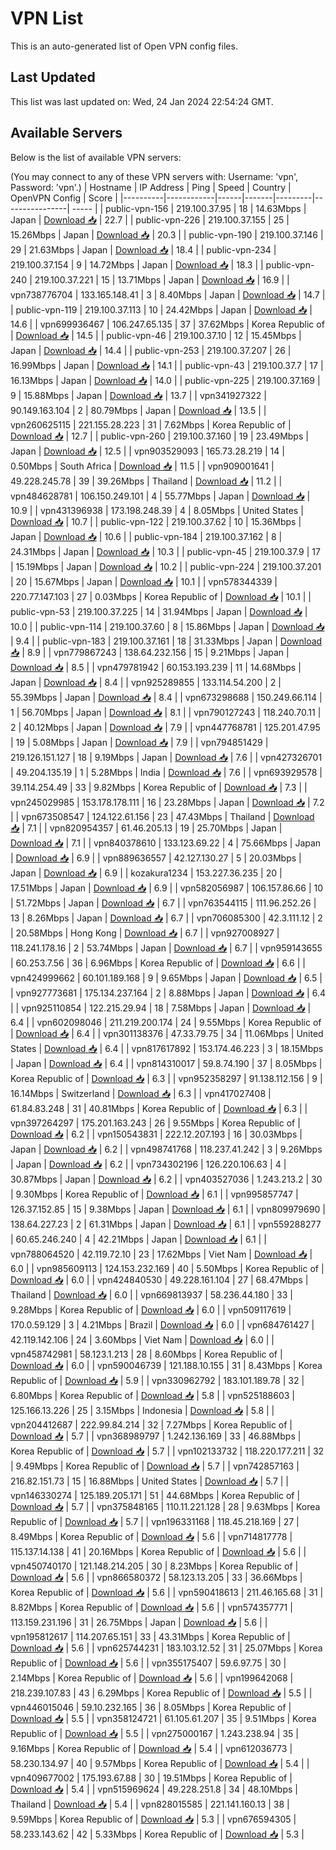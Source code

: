 # VPN List

This is an auto-generated list of Open VPN config files.

## Last Updated

This list was last updated on: Wed, 24 Jan 2024 22:54:24 GMT.

## Available Servers

Below is the list of available VPN servers:

(You may connect to any of these VPN servers with: Username: 'vpn', Password: 'vpn'.)
| Hostname | IP Address | Ping | Speed | Country | OpenVPN Config | Score |
|----------|------------|------|-------|---------|----------------| ----- |
| public-vpn-156 | 219.100.37.95 | 18 | 14.63Mbps | Japan | [Download 📥](./configs/server_0_JP.ovpn) | 22.7 |
| public-vpn-226 | 219.100.37.155 | 25 | 15.26Mbps | Japan | [Download 📥](./configs/server_1_JP.ovpn) | 20.3 |
| public-vpn-190 | 219.100.37.146 | 29 | 21.63Mbps | Japan | [Download 📥](./configs/server_2_JP.ovpn) | 18.4 |
| public-vpn-234 | 219.100.37.154 | 9 | 14.72Mbps | Japan | [Download 📥](./configs/server_3_JP.ovpn) | 18.3 |
| public-vpn-240 | 219.100.37.221 | 15 | 13.71Mbps | Japan | [Download 📥](./configs/server_4_JP.ovpn) | 16.9 |
| vpn738776704 | 133.165.148.41 | 3 | 8.40Mbps | Japan | [Download 📥](./configs/server_5_JP.ovpn) | 14.7 |
| public-vpn-119 | 219.100.37.113 | 10 | 24.42Mbps | Japan | [Download 📥](./configs/server_6_JP.ovpn) | 14.6 |
| vpn699936467 | 106.247.65.135 | 37 | 37.62Mbps | Korea Republic of | [Download 📥](./configs/server_7_KR.ovpn) | 14.5 |
| public-vpn-46 | 219.100.37.10 | 12 | 15.45Mbps | Japan | [Download 📥](./configs/server_8_JP.ovpn) | 14.4 |
| public-vpn-253 | 219.100.37.207 | 26 | 16.99Mbps | Japan | [Download 📥](./configs/server_9_JP.ovpn) | 14.1 |
| public-vpn-43 | 219.100.37.7 | 17 | 16.13Mbps | Japan | [Download 📥](./configs/server_10_JP.ovpn) | 14.0 |
| public-vpn-225 | 219.100.37.169 | 9 | 15.88Mbps | Japan | [Download 📥](./configs/server_11_JP.ovpn) | 13.7 |
| vpn341927322 | 90.149.163.104 | 2 | 80.79Mbps | Japan | [Download 📥](./configs/server_12_JP.ovpn) | 13.5 |
| vpn260625115 | 221.155.28.223 | 31 | 7.62Mbps | Korea Republic of | [Download 📥](./configs/server_13_KR.ovpn) | 12.7 |
| public-vpn-260 | 219.100.37.160 | 19 | 23.49Mbps | Japan | [Download 📥](./configs/server_14_JP.ovpn) | 12.5 |
| vpn903529093 | 165.73.28.219 | 14 | 0.50Mbps | South Africa | [Download 📥](./configs/server_15_ZA.ovpn) | 11.5 |
| vpn909001641 | 49.228.245.78 | 39 | 39.26Mbps | Thailand | [Download 📥](./configs/server_16_TH.ovpn) | 11.2 |
| vpn484628781 | 106.150.249.101 | 4 | 55.77Mbps | Japan | [Download 📥](./configs/server_17_JP.ovpn) | 10.9 |
| vpn431396938 | 173.198.248.39 | 4 | 8.05Mbps | United States | [Download 📥](./configs/server_18_US.ovpn) | 10.7 |
| public-vpn-122 | 219.100.37.62 | 10 | 15.36Mbps | Japan | [Download 📥](./configs/server_19_JP.ovpn) | 10.6 |
| public-vpn-184 | 219.100.37.162 | 8 | 24.31Mbps | Japan | [Download 📥](./configs/server_20_JP.ovpn) | 10.3 |
| public-vpn-45 | 219.100.37.9 | 17 | 15.19Mbps | Japan | [Download 📥](./configs/server_21_JP.ovpn) | 10.2 |
| public-vpn-224 | 219.100.37.201 | 20 | 15.67Mbps | Japan | [Download 📥](./configs/server_22_JP.ovpn) | 10.1 |
| vpn578344339 | 220.77.147.103 | 27 | 0.03Mbps | Korea Republic of | [Download 📥](./configs/server_23_KR.ovpn) | 10.1 |
| public-vpn-53 | 219.100.37.225 | 14 | 31.94Mbps | Japan | [Download 📥](./configs/server_24_JP.ovpn) | 10.0 |
| public-vpn-114 | 219.100.37.60 | 8 | 15.86Mbps | Japan | [Download 📥](./configs/server_25_JP.ovpn) | 9.4 |
| public-vpn-183 | 219.100.37.161 | 18 | 31.33Mbps | Japan | [Download 📥](./configs/server_26_JP.ovpn) | 8.9 |
| vpn779867243 | 138.64.232.156 | 15 | 9.21Mbps | Japan | [Download 📥](./configs/server_27_JP.ovpn) | 8.5 |
| vpn479781942 | 60.153.193.239 | 11 | 14.68Mbps | Japan | [Download 📥](./configs/server_28_JP.ovpn) | 8.4 |
| vpn925289855 | 133.114.54.200 | 2 | 55.39Mbps | Japan | [Download 📥](./configs/server_29_JP.ovpn) | 8.4 |
| vpn673298688 | 150.249.66.114 | 1 | 56.70Mbps | Japan | [Download 📥](./configs/server_30_JP.ovpn) | 8.1 |
| vpn790127243 | 118.240.70.11 | 2 | 40.12Mbps | Japan | [Download 📥](./configs/server_31_JP.ovpn) | 7.9 |
| vpn447768781 | 125.201.47.95 | 19 | 5.08Mbps | Japan | [Download 📥](./configs/server_32_JP.ovpn) | 7.9 |
| vpn794851429 | 219.126.151.127 | 18 | 9.19Mbps | Japan | [Download 📥](./configs/server_33_JP.ovpn) | 7.6 |
| vpn427326701 | 49.204.135.19 | 1 | 5.28Mbps | India | [Download 📥](./configs/server_34_IN.ovpn) | 7.6 |
| vpn693929578 | 39.114.254.49 | 33 | 9.82Mbps | Korea Republic of | [Download 📥](./configs/server_35_KR.ovpn) | 7.3 |
| vpn245029985 | 153.178.178.111 | 16 | 23.28Mbps | Japan | [Download 📥](./configs/server_36_JP.ovpn) | 7.2 |
| vpn673508547 | 124.122.61.156 | 23 | 47.43Mbps | Thailand | [Download 📥](./configs/server_37_TH.ovpn) | 7.1 |
| vpn820954357 | 61.46.205.13 | 19 | 25.70Mbps | Japan | [Download 📥](./configs/server_38_JP.ovpn) | 7.1 |
| vpn840378610 | 133.123.69.22 | 4 | 75.66Mbps | Japan | [Download 📥](./configs/server_39_JP.ovpn) | 6.9 |
| vpn889636557 | 42.127.130.27 | 5 | 20.03Mbps | Japan | [Download 📥](./configs/server_40_JP.ovpn) | 6.9 |
| kozakura1234 | 153.227.36.235 | 20 | 17.51Mbps | Japan | [Download 📥](./configs/server_41_JP.ovpn) | 6.9 |
| vpn582056987 | 106.157.86.66 | 10 | 51.72Mbps | Japan | [Download 📥](./configs/server_42_JP.ovpn) | 6.7 |
| vpn763544115 | 111.96.252.26 | 13 | 8.26Mbps | Japan | [Download 📥](./configs/server_43_JP.ovpn) | 6.7 |
| vpn706085300 | 42.3.111.12 | 2 | 20.58Mbps | Hong Kong | [Download 📥](./configs/server_44_HK.ovpn) | 6.7 |
| vpn927008927 | 118.241.178.16 | 2 | 53.74Mbps | Japan | [Download 📥](./configs/server_45_JP.ovpn) | 6.7 |
| vpn959143655 | 60.253.7.56 | 36 | 6.96Mbps | Korea Republic of | [Download 📥](./configs/server_46_KR.ovpn) | 6.6 |
| vpn424999662 | 60.101.189.168 | 9 | 9.65Mbps | Japan | [Download 📥](./configs/server_47_JP.ovpn) | 6.5 |
| vpn927773681 | 175.134.237.164 | 2 | 8.88Mbps | Japan | [Download 📥](./configs/server_48_JP.ovpn) | 6.4 |
| vpn925110854 | 122.215.29.94 | 18 | 7.58Mbps | Japan | [Download 📥](./configs/server_49_JP.ovpn) | 6.4 |
| vpn602098046 | 211.219.200.174 | 24 | 9.55Mbps | Korea Republic of | [Download 📥](./configs/server_50_KR.ovpn) | 6.4 |
| vpn301138376 | 47.33.79.75 | 34 | 11.06Mbps | United States | [Download 📥](./configs/server_51_US.ovpn) | 6.4 |
| vpn817617892 | 153.174.46.223 | 3 | 18.15Mbps | Japan | [Download 📥](./configs/server_52_JP.ovpn) | 6.4 |
| vpn814310017 | 59.8.74.190 | 37 | 8.05Mbps | Korea Republic of | [Download 📥](./configs/server_53_KR.ovpn) | 6.3 |
| vpn952358297 | 91.138.112.156 | 9 | 16.14Mbps | Switzerland | [Download 📥](./configs/server_54_CH.ovpn) | 6.3 |
| vpn417027408 | 61.84.83.248 | 31 | 40.81Mbps | Korea Republic of | [Download 📥](./configs/server_55_KR.ovpn) | 6.3 |
| vpn397264297 | 175.201.163.243 | 26 | 9.55Mbps | Korea Republic of | [Download 📥](./configs/server_56_KR.ovpn) | 6.2 |
| vpn150543831 | 222.12.207.193 | 16 | 30.03Mbps | Japan | [Download 📥](./configs/server_57_JP.ovpn) | 6.2 |
| vpn498741768 | 118.237.41.242 | 3 | 9.26Mbps | Japan | [Download 📥](./configs/server_58_JP.ovpn) | 6.2 |
| vpn734302196 | 126.220.106.63 | 4 | 30.87Mbps | Japan | [Download 📥](./configs/server_59_JP.ovpn) | 6.2 |
| vpn403527036 | 1.243.213.2 | 30 | 9.30Mbps | Korea Republic of | [Download 📥](./configs/server_60_KR.ovpn) | 6.1 |
| vpn995857747 | 126.37.152.85 | 15 | 9.38Mbps | Japan | [Download 📥](./configs/server_61_JP.ovpn) | 6.1 |
| vpn809979690 | 138.64.227.23 | 2 | 61.31Mbps | Japan | [Download 📥](./configs/server_62_JP.ovpn) | 6.1 |
| vpn559288277 | 60.65.246.240 | 4 | 42.21Mbps | Japan | [Download 📥](./configs/server_63_JP.ovpn) | 6.1 |
| vpn788064520 | 42.119.72.10 | 23 | 17.62Mbps | Viet Nam | [Download 📥](./configs/server_64_VN.ovpn) | 6.0 |
| vpn985609113 | 124.153.232.169 | 40 | 5.50Mbps | Korea Republic of | [Download 📥](./configs/server_65_KR.ovpn) | 6.0 |
| vpn424840530 | 49.228.161.104 | 27 | 68.47Mbps | Thailand | [Download 📥](./configs/server_66_TH.ovpn) | 6.0 |
| vpn669813937 | 58.236.44.180 | 33 | 9.28Mbps | Korea Republic of | [Download 📥](./configs/server_67_KR.ovpn) | 6.0 |
| vpn509117619 | 170.0.59.129 | 3 | 4.21Mbps | Brazil | [Download 📥](./configs/server_68_BR.ovpn) | 6.0 |
| vpn684761427 | 42.119.142.106 | 24 | 3.60Mbps | Viet Nam | [Download 📥](./configs/server_69_VN.ovpn) | 6.0 |
| vpn458742981 | 58.123.1.213 | 28 | 8.60Mbps | Korea Republic of | [Download 📥](./configs/server_70_KR.ovpn) | 6.0 |
| vpn590046739 | 121.188.10.155 | 31 | 8.43Mbps | Korea Republic of | [Download 📥](./configs/server_71_KR.ovpn) | 5.9 |
| vpn330962792 | 183.101.189.78 | 32 | 6.80Mbps | Korea Republic of | [Download 📥](./configs/server_72_KR.ovpn) | 5.8 |
| vpn525188603 | 125.166.13.226 | 25 | 3.15Mbps | Indonesia | [Download 📥](./configs/server_73_ID.ovpn) | 5.8 |
| vpn204412687 | 222.99.84.214 | 32 | 7.27Mbps | Korea Republic of | [Download 📥](./configs/server_74_KR.ovpn) | 5.7 |
| vpn368989797 | 1.242.136.169 | 33 | 46.88Mbps | Korea Republic of | [Download 📥](./configs/server_75_KR.ovpn) | 5.7 |
| vpn102133732 | 118.220.177.211 | 32 | 9.49Mbps | Korea Republic of | [Download 📥](./configs/server_76_KR.ovpn) | 5.7 |
| vpn742857163 | 216.82.151.73 | 15 | 16.88Mbps | United States | [Download 📥](./configs/server_77_US.ovpn) | 5.7 |
| vpn146330274 | 125.189.205.171 | 51 | 44.68Mbps | Korea Republic of | [Download 📥](./configs/server_78_KR.ovpn) | 5.7 |
| vpn375848165 | 110.11.221.128 | 28 | 9.63Mbps | Korea Republic of | [Download 📥](./configs/server_79_KR.ovpn) | 5.7 |
| vpn196331168 | 118.45.218.169 | 27 | 8.49Mbps | Korea Republic of | [Download 📥](./configs/server_80_KR.ovpn) | 5.6 |
| vpn714817778 | 115.137.14.138 | 41 | 20.16Mbps | Korea Republic of | [Download 📥](./configs/server_81_KR.ovpn) | 5.6 |
| vpn450740170 | 121.148.214.205 | 30 | 8.23Mbps | Korea Republic of | [Download 📥](./configs/server_82_KR.ovpn) | 5.6 |
| vpn866580372 | 58.123.13.205 | 33 | 36.66Mbps | Korea Republic of | [Download 📥](./configs/server_83_KR.ovpn) | 5.6 |
| vpn590418613 | 211.46.165.68 | 31 | 8.82Mbps | Korea Republic of | [Download 📥](./configs/server_84_KR.ovpn) | 5.6 |
| vpn574357771 | 113.159.231.196 | 31 | 26.75Mbps | Japan | [Download 📥](./configs/server_85_JP.ovpn) | 5.6 |
| vpn195812617 | 114.207.65.151 | 33 | 43.31Mbps | Korea Republic of | [Download 📥](./configs/server_86_KR.ovpn) | 5.6 |
| vpn625744231 | 183.103.12.52 | 31 | 25.07Mbps | Korea Republic of | [Download 📥](./configs/server_87_KR.ovpn) | 5.6 |
| vpn355175407 | 59.6.97.75 | 30 | 2.14Mbps | Korea Republic of | [Download 📥](./configs/server_88_KR.ovpn) | 5.6 |
| vpn199642068 | 218.239.107.83 | 43 | 6.29Mbps | Korea Republic of | [Download 📥](./configs/server_89_KR.ovpn) | 5.5 |
| vpn446015046 | 59.10.232.165 | 36 | 8.05Mbps | Korea Republic of | [Download 📥](./configs/server_90_KR.ovpn) | 5.5 |
| vpn358124721 | 61.105.61.207 | 35 | 9.51Mbps | Korea Republic of | [Download 📥](./configs/server_91_KR.ovpn) | 5.5 |
| vpn275000167 | 1.243.238.94 | 35 | 9.16Mbps | Korea Republic of | [Download 📥](./configs/server_92_KR.ovpn) | 5.4 |
| vpn612036773 | 58.230.134.97 | 40 | 9.57Mbps | Korea Republic of | [Download 📥](./configs/server_93_KR.ovpn) | 5.4 |
| vpn409677002 | 175.193.67.88 | 30 | 19.51Mbps | Korea Republic of | [Download 📥](./configs/server_94_KR.ovpn) | 5.4 |
| vpn515969624 | 49.228.251.8 | 34 | 48.10Mbps | Thailand | [Download 📥](./configs/server_95_TH.ovpn) | 5.4 |
| vpn828015585 | 221.141.160.13 | 38 | 9.59Mbps | Korea Republic of | [Download 📥](./configs/server_96_KR.ovpn) | 5.3 |
| vpn676594305 | 58.233.143.62 | 42 | 5.33Mbps | Korea Republic of | [Download 📥](./configs/server_97_KR.ovpn) | 5.3 |
